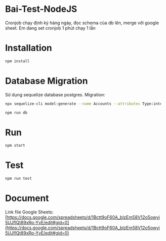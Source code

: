 # Bai-Test-NodeJS

Cronjob chạy định kỳ hàng ngày, đọc schema của db lên, merge với google sheet. Em dang set cronjob 1 phút chạy 1 lần

# Installation

```bash
npm install
```

# Database Migration
Sử dụng sequelize database postgres.
Migration:
```bash
npx sequelize-cli model:generate --name Accounts --attributes Type:integer,UserName:string,Password:string

npm run db
```

# Run

```bash
npm start
```

# Test

```bash
npm run test
```

# Document
Link file Google Sheets: [https://docs.google.com/spreadsheets/d/1Bctt9oF60A_blzEm58V12o5owyi5UJflQt89xRp-YvE/edit#gid=0](https://docs.google.com/spreadsheets/d/1Bctt9oF60A_blzEm58V12o5owyi5UJflQt89xRp-YvE/edit#gid=0)
